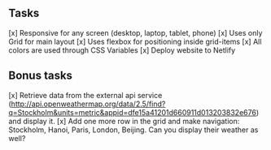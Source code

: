 ## Tasks
[x] Responsive for any screen (desktop, laptop, tablet, phone)
[x] Uses only Grid for main layout
[x] Uses flexbox for positioning inside grid-items
[x] All colors are used through CSS Variables
[x] Deploy website to Netlify

## Bonus tasks
[x] Retrieve data from the external api service (http://api.openweathermap.org/data/2.5/find?q=Stockholm&units=metric&appid=dfe15a41201d660911d013203832e676) and display it.
[x] Add one more row in the grid and make navigation: Stockholm, Hanoi, Paris, London, Beijing. Can you display their weather as well?
